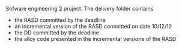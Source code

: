 Sofware engineering 2 project. The delivery folder contains
 - the RASD committed by the deadline
 - an incremental version of the RASD committed on date 10/12/12
 - the DD committed by the deadline
 - the alloy code presented in the incremental versione of the RASD
 
